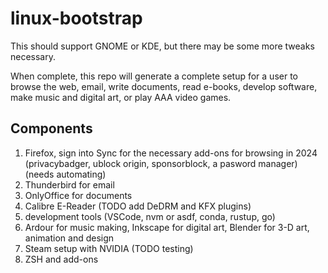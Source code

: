 # linux-bootstrap

This should support GNOME or KDE, but there may be some more tweaks necessary.

When complete, this repo will generate a complete setup for a user to browse the web, email, write documents, read e-books, develop software, make music and digital art, or play AAA video games.

## Components
1. Firefox, sign into Sync for the necessary add-ons for browsing in 2024 (privacybadger, ublock origin, sponsorblock, a pasword manager) (needs automating)
2. Thunderbird for email
3. OnlyOffice for documents
4. Calibre E-Reader (TODO add DeDRM and KFX plugins)
5. development tools (VSCode, nvm or asdf, conda, rustup, go)
6. Ardour for music making, Inkscape for digital art, Blender for 3-D art, animation and design
7. Steam setup with NVIDIA (TODO testing)
8. ZSH and add-ons